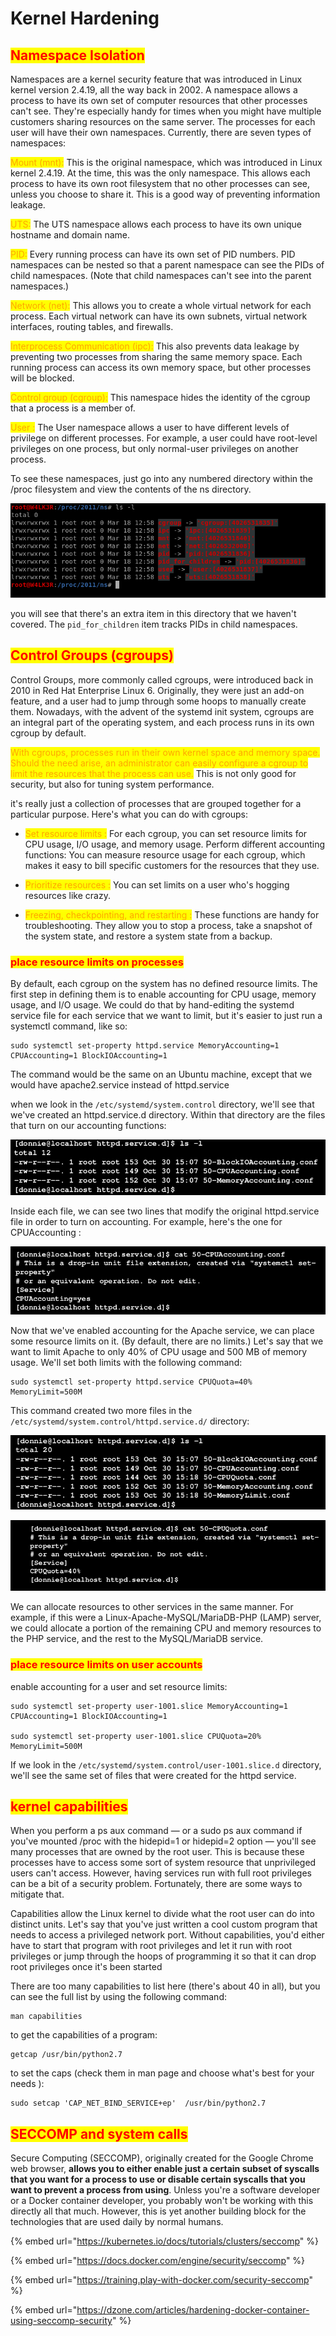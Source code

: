 # Kernel Hardening

## <mark style="color:red;">Namespace Isolation</mark>

Namespaces are a kernel security feature that was introduced in Linux kernel version 2.4.19, all the way back in 2002. A namespace allows a process to have its own set of computer resources that other processes can't see. They're especially handy for times when you might have multiple customers sharing resources on the same server. The processes for each user will have their own namespaces. Currently, there are seven types of namespaces:

<mark style="color:orange;">Mount (mnt):</mark> This is the original namespace, which was introduced in Linux kernel 2.4.19. At the time, this was the only namespace. This allows each process to have its own root filesystem that no other processes can see, unless you choose to share it. This is a good way of preventing information leakage.

<mark style="color:orange;">UTS:</mark> The UTS namespace allows each process to have its own unique hostname and domain name.

<mark style="color:orange;">PID:</mark> Every running process can have its own set of PID numbers. PID namespaces can be nested so that a parent namespace can see the PIDs of child namespaces. (Note that child namespaces can't see into the parent namespaces.)

<mark style="color:orange;">Network (net):</mark> This allows you to create a whole virtual network for each process. Each virtual network can have its own subnets, virtual network interfaces, routing tables, and firewalls.

<mark style="color:orange;">Interprocess Communication (ipc):</mark> This also prevents data leakage by preventing two processes from sharing the same memory space. Each running process can access its own memory space, but other processes will be blocked.

<mark style="color:orange;">Control group (cgroup):</mark> This namespace hides the identity of the cgroup that a process is a member of.

<mark style="color:orange;">User :</mark> The User namespace allows a user to have different levels of privilege on different processes. For example, a user could have root-level privileges on one process, but only normal-user privileges on another process.

To see these namespaces, just go into any numbered directory within the /proc filesystem and view the contents of the ns directory.

![](<../../../.gitbook/assets/image (279).png>)

you will see that there's an extra item in this directory that we haven't covered. The `pid_for_children` item tracks PIDs in child namespaces.

## <mark style="color:red;">Control Groups (cgroups)</mark>

Control Groups, more commonly called cgroups, were introduced back in 2010 in Red Hat Enterprise Linux 6. Originally, they were just an add-on feature, and a user had to jump through some hoops to manually create them. Nowadays, with the advent of the systemd init system, cgroups are an integral part of the operating system, and each process runs in its own cgroup by default.

<mark style="color:orange;">With cgroups, processes run in their own kernel space and memory space. Should the need arise, an administrator can easily configure a cgroup to limit the resources that the process can use.</mark> This is not only good for security, but also for tuning system performance.

it's really just a collection of processes that are grouped together for a particular purpose. Here's what you can do with cgroups:

*   <mark style="color:orange;">Set resource limits :</mark> For each cgroup, you can set resource limits for CPU usage, I/O usage, and memory usage. Perform different accounting functions: You can measure resource usage for each cgroup, which makes it easy to bill specific customers for the resources that they use.


*   <mark style="color:orange;">Prioritize resources :</mark> You can set limits on a user who's hogging resources like crazy.


* <mark style="color:orange;">Freezing, checkpointing, and restarting :</mark> These functions are handy for troubleshooting. They allow you to stop a process, take a snapshot of the system state, and restore a system state from a backup.

### <mark style="color:red;">place resource limits on processes</mark>

By default, each cgroup on the system has no defined resource limits. The first step in defining them is to enable accounting for CPU usage, memory usage, and I/O usage. We could do that by hand-editing the systemd service file for each service that we want to limit, but it's easier to just run a systemctl command, like so:

```
sudo systemctl set-property httpd.service MemoryAccounting=1
CPUAccounting=1 BlockIOAccounting=1
```

The command would be the same on an Ubuntu machine, except that we would have apache2.service instead of httpd.service

when we look in the `/etc/systemd/system.control` directory, we'll see that we've created an httpd.service.d directory. Within that directory are the files that turn on our accounting functions:

![](<../../../.gitbook/assets/image (300).png>)

Inside each file, we can see two lines that modify the original httpd.service file in order to turn on accounting. For example, here's the one for CPUAccounting :&#x20;

![](<../../../.gitbook/assets/image (272).png>)

Now that we've enabled accounting for the Apache service, we can place some resource limits on it. (By default, there are no limits.) Let's say that we want to limit Apache to only 40% of CPU usage and 500 MB of memory usage. We'll set both limits with the following command:

```
sudo systemctl set-property httpd.service CPUQuota=40% MemoryLimit=500M
```

This command created two more files in the `/etc/systemd/system.control/httpd.service.d/` directory:

![](<../../../.gitbook/assets/image (290).png>)

![](<../../../.gitbook/assets/image (294).png>)

We can allocate resources to other services in the same manner. For example, if this were a Linux-Apache-MySQL/MariaDB-PHP (LAMP) server, we could allocate a portion of the remaining CPU and memory resources to the PHP service, and the rest to the MySQL/MariaDB service.

### <mark style="color:red;">place resource limits on user accounts</mark>

enable accounting for a user and set resource limits:

```
sudo systemctl set-property user-1001.slice MemoryAccounting=1 CPUAccounting=1 BlockIOAccounting=1

sudo systemctl set-property user-1001.slice CPUQuota=20% MemoryLimit=500M
```

If we look in the `/etc/systemd/system.control/user-1001.slice.d` directory, we'll see the same set of files that were created for the httpd service.

## <mark style="color:red;">kernel capabilities</mark>

When you perform a ps aux command — or a sudo ps aux command if you've mounted /proc with the hidepid=1 or hidepid=2 option — you'll see many processes that are owned by the root user. This is because these processes have to access some sort of system resource that unprivileged users can't access. However, having services run with full root privileges can be a bit of a security problem. Fortunately, there are some ways to mitigate that.

Capabilities allow the Linux kernel to divide what the root user can do into distinct units. Let's say that you've just written a cool custom program that needs to access a privileged network port. Without capabilities, you'd either have to start that program with root privileges and let it run with root privileges or jump through the hoops of programming it so that it can drop root privileges once it's been started

There are too many capabilities to list here (there's about 40 in all), but you can see the full list by using the following command:

```
man capabilities
```

to get the capabilities of a program:

```
getcap /usr/bin/python2.7
```

to set the caps (check them in man page and choose what's best for your needs ):

```
sudo setcap 'CAP_NET_BIND_SERVICE+ep'  /usr/bin/python2.7
```

## <mark style="color:red;">SECCOMP and system calls</mark>

Secure Computing (SECCOMP), originally created for the Google Chrome web browser, **allows you to either enable just a certain subset of syscalls that you want for a process to use or disable certain syscalls that you want to prevent a process from using**. Unless you're a software developer or a Docker container developer, you probably won't be working with this directly all that much. However, this is yet another building block for the technologies that are used daily by normal humans.

{% embed url="https://kubernetes.io/docs/tutorials/clusters/seccomp" %}

{% embed url="https://docs.docker.com/engine/security/seccomp" %}

{% embed url="https://training.play-with-docker.com/security-seccomp" %}

{% embed url="https://dzone.com/articles/hardening-docker-container-using-seccomp-security" %}





























































